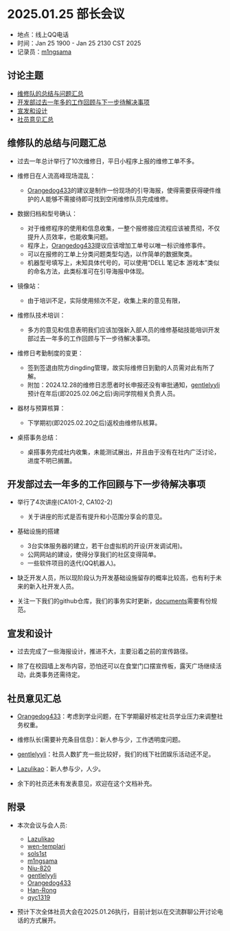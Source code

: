# 2025.01.25 部长会议

* 地点：线上QQ电话  
* 时间：Jan 25 1900 - Jan 25 2130 CST 2025
* 记录员：[m1ngsama](https://github.com/m1ngsama)

## 讨论主题 

- [维修队的总结与问题汇总](##维修队的总结与问题汇总)
- [开发部过去一年多的工作回顾与下一步待解决事项](##开发部过去一年多的工作回顾与下一步待解决事项)
- [宣发和设计](##宣发和设计)
- [社员意见汇总](##社员意见汇总)

## 维修队的总结与问题汇总

- 过去一年总计举行了10次维修日，平日小程序上报的维修工单不多。

- 维修日在人流高峰现场混乱：
    * [Orangedog433](https://github.com/Orangedog433)的建议是制作一份现场的引导海报，使得需要获得硬件维护的人能够不需接待即可找到空闲维修队员完成维修。

- 数据归档和型号确认：
    * 对于维修程序的使用和信息收集，一整个报修接应流程应该被贯彻，不仅提升人员效率，也能收集问题。
    * 程序上，[Orangedog433](https://github.com/Orangedog433)提议应该增加工单号以唯一标识维修事件。
    * 可以在报修的工单上分类问题类型勾选，以作简单的数据聚类。
    * 机器型号填写上，未知具体代号的，可以使用“DELL 笔记本 游戏本”类似的命名方法，此类标准可在引导海报中体现。

- 镜像站：
    * 由于培训不足，实际使用频次不足，收集上来的意见有限，

- 维修队技术培训：
    * 多方的意见和信息表明我们应该加强新入部人员的维修基础技能培训开发部过去一年多的工作回顾与下一步待解决事项。

- 维修日考勤制度的变更：
    * 签到签退由院方dingding管理，故实际维修日到勤的人员需对此有所了解。
    * 附加：2024.12.28的维修日志愿者时长申报还没有审批通知，[gentlelyyli](https://github.com/gentlelyyli)预计在年后(即2025.02.06之后)询问学院相关负责人员。

- 器材与预算核算：
    * 下学期初(即2025.02.20之后)返校由维修队核算。

- 桌搭事务总结：
    * 桌搭事务完成社内收集，未能测试展出，并且由于没有在社内广泛讨论，进度不明已搁置。

## 开发部过去一年多的工作回顾与下一步待解决事项

- 举行了4次讲座(CA101-2, CA102-2)
    * 关于讲座的形式是否有提升和小范围分享会的意见。

- 基础设施的搭建
    * 3台实体服务器的建立，若干台虚拟机的开设(开发调试用)。
    * 公网网站的建设，使得分享我们的社区变得简单。
    * 一些软件项目的迭代(QQ机器人)。

- 缺乏开发人员，所以现阶段认为开发基础设施留存的概率比较高，也有利于未来的新入社开发人员。

- 关注一下我们的github仓库，我们的事务实时更新，[documents](https://github.com/nbtca/documents/issues/15)需要有份规范。

## 宣发和设计

- 过去完成了一些海报设计，推进不大，主要沿着之前的宣传路径。

- 除了在校园墙上发布内容，恐怕还可以在食堂门口摆宣传板，露天广场继续活动，此类事务还需待定。

## 社员意见汇总

- [Orangedog433](https://github.com/Orangedog433)：考虑到学业问题，在下学期最好核定社员学业压力来调整社务权重。

- 维修队长(需要补充条目信息)：新人参与少，工作透明度问题。

- [gentlelyyli](https://github.com/gentlelyyli)：社员人数扩充一些比较好，我们的线下社团娱乐活动还不足。

- [Lazulikao](https://github.com/Lazulikao)：新人参与少，人少。

- 余下的社员还未有发表意见，欢迎在这个文档补充。

## 附录

- 本次会议与会人员:
    * [Lazulikao](https://github.com/Lazulikao)
    * [wen-templari](https://github.com/wen-templari)
    * [sols1st](https://github.com/sols1st)
    * [m1ngsama](https://github.com/m1ngsama)
    * [Niu-820](https://github.com/Niu-820)
    * [gentlelyyli](https://github.com/gentlelyyli)
    * [Orangedog433](https://github.com/Orangedog433)
    * [Han-Rong](https://github.com/Han-Rong)
    * [qyc1319](https://github.com/qyc1319)

- 预计下次全体社员大会在2025.01.26执行，目前计划以在交流群聊公开讨论电话的方式展开。


